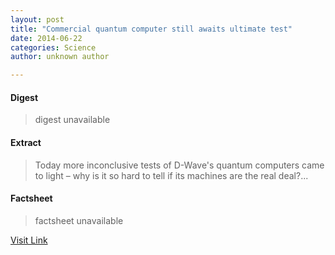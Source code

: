 ```yaml
---
layout: post
title: "Commercial quantum computer still awaits ultimate test"
date: 2014-06-22
categories: Science
author: unknown author

---
```



#### Digest
>digest unavailable

#### Extract
>Today more inconclusive tests of D-Wave's quantum computers came to light &ndash; why is it so hard to tell if its machines are the real deal?...

#### Factsheet
>factsheet unavailable

[Visit Link](http://feeds.newscientist.com/c/749/f/10897/s/3bac9756/sc/28/l/0L0Snewscientist0N0Carticle0Cdn25760A0Ecommercial0Equantum0Ecomputer0Estill0Eawaits0Eultimate0Etest0Bhtml0Dcmpid0FRSS0QNSNS0Q20A120EGLOBAL0Qonline0Enews/story01.htm)


